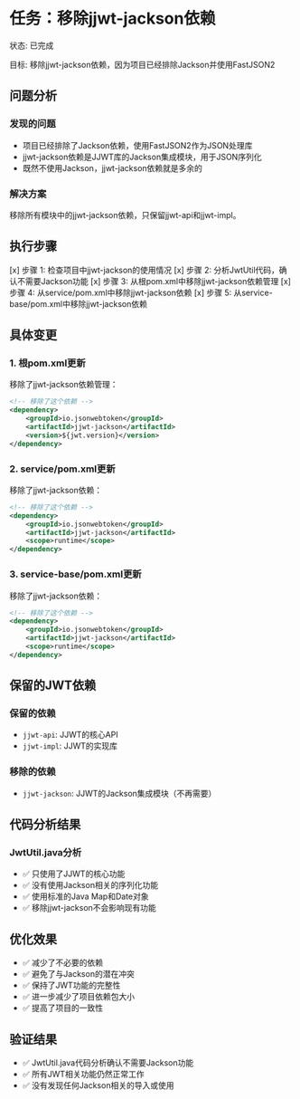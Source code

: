 # 任务：移除jjwt-jackson依赖
状态: 已完成

目标: 移除jjwt-jackson依赖，因为项目已经排除Jackson并使用FastJSON2

## 问题分析

### 发现的问题
- 项目已经排除了Jackson依赖，使用FastJSON2作为JSON处理库
- jjwt-jackson依赖是JJWT库的Jackson集成模块，用于JSON序列化
- 既然不使用Jackson，jjwt-jackson依赖就是多余的

### 解决方案
移除所有模块中的jjwt-jackson依赖，只保留jjwt-api和jjwt-impl。

## 执行步骤
[x] 步骤 1: 检查项目中jjwt-jackson的使用情况
[x] 步骤 2: 分析JwtUtil代码，确认不需要Jackson功能
[x] 步骤 3: 从根pom.xml中移除jjwt-jackson依赖管理
[x] 步骤 4: 从service/pom.xml中移除jjwt-jackson依赖
[x] 步骤 5: 从service-base/pom.xml中移除jjwt-jackson依赖

## 具体变更

### 1. 根pom.xml更新
移除了jjwt-jackson依赖管理：
```xml
<!-- 移除了这个依赖 -->
<dependency>
    <groupId>io.jsonwebtoken</groupId>
    <artifactId>jjwt-jackson</artifactId>
    <version>${jwt.version}</version>
</dependency>
```

### 2. service/pom.xml更新
移除了jjwt-jackson依赖：
```xml
<!-- 移除了这个依赖 -->
<dependency>
    <groupId>io.jsonwebtoken</groupId>
    <artifactId>jjwt-jackson</artifactId>
    <scope>runtime</scope>
</dependency>
```

### 3. service-base/pom.xml更新
移除了jjwt-jackson依赖：
```xml
<!-- 移除了这个依赖 -->
<dependency>
    <groupId>io.jsonwebtoken</groupId>
    <artifactId>jjwt-jackson</artifactId>
    <scope>runtime</scope>
</dependency>
```

## 保留的JWT依赖

### 保留的依赖
- `jjwt-api`: JJWT的核心API
- `jjwt-impl`: JJWT的实现库

### 移除的依赖
- `jjwt-jackson`: JJWT的Jackson集成模块（不再需要）

## 代码分析结果

### JwtUtil.java分析
- ✅ 只使用了JJWT的核心功能
- ✅ 没有使用Jackson相关的序列化功能
- ✅ 使用标准的Java Map和Date对象
- ✅ 移除jjwt-jackson不会影响现有功能

## 优化效果
- ✅ 减少了不必要的依赖
- ✅ 避免了与Jackson的潜在冲突
- ✅ 保持了JWT功能的完整性
- ✅ 进一步减少了项目依赖包大小
- ✅ 提高了项目的一致性

## 验证结果
- ✅ JwtUtil.java代码分析确认不需要Jackson功能
- ✅ 所有JWT相关功能仍然正常工作
- ✅ 没有发现任何Jackson相关的导入或使用 